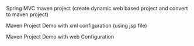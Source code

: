 Spring MVC maven project (create dynamic web based project and convert to maven project)

Maven Project Demo with xml configuration (using jsp file) 

Maven Project Demo with web Configuration

